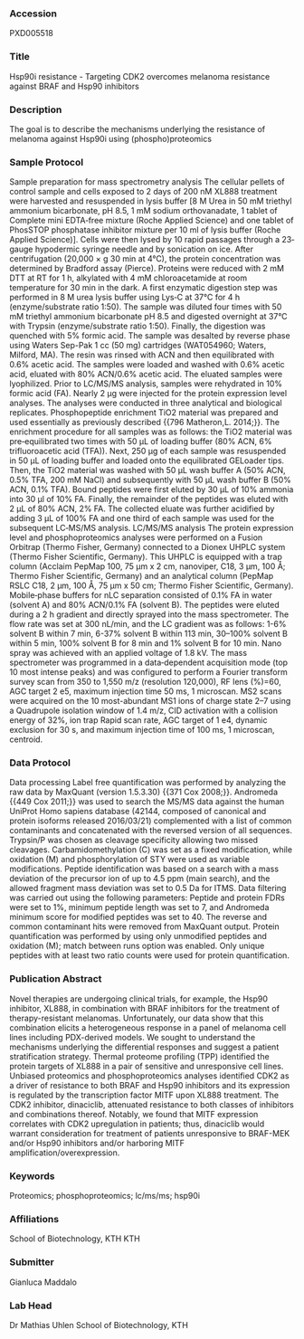 ### Accession
PXD005518

### Title
Hsp90i resistance -  Targeting CDK2 overcomes melanoma resistance against BRAF and Hsp90 inhibitors

### Description
The goal is to describe the mechanisms underlying the resistance of melanoma against Hsp90i using  (phospho)proteomics

### Sample Protocol
Sample preparation for mass spectrometry analysis The cellular pellets of control sample and cells exposed to 2 days of 200 nM XL888 treatment were harvested and resuspended in lysis buffer [8 M Urea in 50 mM triethyl ammonium bicarbonate, pH 8.5, 1 mM sodium orthovanadate, 1 tablet of Complete mini EDTA‐free mixture (Roche Applied Science) and one tablet of PhosSTOP phosphatase inhibitor mixture per 10 ml of lysis buffer (Roche Applied Science)]. Cells were then lysed by 10 rapid passages through a 23‐gauge hypodermic syringe needle and by sonication on ice. After centrifugation (20,000 × g 30 min at 4°C), the protein concentration was determined by Bradford assay (Pierce). Proteins were reduced with 2 mM DTT at RT for 1 h, alkylated with 4 mM chloroacetamide at room temperature for 30 min in the dark. A first enzymatic digestion step was performed in 8 M urea lysis buffer using Lys‐C at 37°C for 4 h (enzyme/substrate ratio 1:50). The sample was diluted four times with 50 mM triethyl ammonium bicarbonate pH 8.5 and digested overnight at 37°C with Trypsin (enzyme/substrate ratio 1:50). Finally, the digestion was quenched with 5% formic acid. The sample was desalted by reverse phase using Waters Sep-Pak 1 cc (50 mg) cartridges (WAT054960; Waters, Milford, MA). The resin was rinsed with ACN and then equilibrated with 0.6% acetic acid. The samples were loaded and washed with 0.6% acetic acid, eluated with 80% ACN/0.6% acetic acid. The eluated samples were lyophilized. Prior to LC/MS/MS analysis, samples were rehydrated in 10% formic acid (FA). Nearly 2 µg were injected for the protein expression level analyses. The analyses were conducted in three analytical and biological replicates. Phosphopeptide enrichment TiO2 material was prepared and used essentially as previously described {{796 Matheron,L. 2014;}}. The enrichment procedure for all samples was as follows: the TiO2 material was pre‐equilibrated two times with 50 μL of loading buffer (80% ACN, 6% trifluoroacetic acid (TFA)). Next, 250 µg of each sample was resuspended in 50 μL of loading buffer and loaded onto the equilibrated GELoader tips. Then, the TiO2 material was washed with 50 μL wash buffer A (50% ACN, 0.5% TFA, 200 mM NaCl) and subsequently with 50 μL wash buffer B (50% ACN, 0.1% TFA). Bound peptides were first eluted by 30 μL of 10% ammonia into 30 μl of 10% FA. Finally, the remainder of the peptides was eluted with 2 μL of 80% ACN, 2% FA. The collected eluate was further acidified by adding 3 μL of 100% FA and one third of each sample was used for the subsequent LC‐MS/MS analysis. LC/MS/MS analysis The protein expression level and phosphoproteomics analyses were performed on a Fusion Orbitrap (Thermo Fisher, Germany) connected to a Dionex UHPLC system (Thermo Fisher Scientific, Germany). This UHPLC is equipped with a trap column (Acclaim PepMap 100, 75 μm x 2 cm, nanoviper, C18, 3 μm, 100 Å; Thermo Fisher Scientific, Germany) and an analytical column (PepMap RSLC C18, 2 μm, 100 Å, 75 μm x 50 cm; Thermo Fisher Scientific, Germany). Mobile‐phase buffers for nLC separation consisted of 0.1% FA in water (solvent A) and 80% ACN/0.1% FA (solvent B). The peptides were eluted during a 2 h gradient and directly sprayed into the mass spectrometer. The flow rate was set at 300 nL/min, and the LC gradient was as follows: 1-6% solvent B within 7 min, 6-37% solvent B within 113 min, 30–100% solvent B within 5 min, 100% solvent B for 8 min and 1% solvent B for 10 min. Nano spray was achieved with an applied voltage of 1.8 kV. The mass spectrometer was programmed in a data‐dependent acquisition mode (top 10 most intense peaks) and was configured to perform a Fourier transform survey scan from 350 to 1,550 m/z (resolution 120,000), RF lens (%)=60, AGC target 2 e5, maximum injection time 50 ms, 1 microscan. MS2 scans were acquired on the 10 most-abundant MS1 ions of charge state 2–7 using a Quadrupole isolation window of 1.4 m/z, CID activation with a collision energy of 32%, ion trap Rapid scan rate, AGC target of 1 e4, dynamic exclusion for 30 s, and maximum injection time of 100 ms, 1 microscan, centroid.

### Data Protocol
Data processing Label free quantification was performed by analyzing the raw data by MaxQuant (version 1.5.3.30) {{371 Cox 2008;}}. Andromeda {{449 Cox 2011;}} was used to search the MS/MS data against the human UniProt Homo sapiens database (42144, composed of canonical and protein isoforms released 2016/03/21) complemented with a list of common contaminants and concatenated with the reversed version of all sequences. Trypsin/P was chosen as cleavage specificity allowing two missed cleavages. Carbamidomethylation (C) was set as a fixed modification, while oxidation (M) and phosphorylation of STY were used as variable modifications. Peptide identification was based on a search with a mass deviation of the precursor ion of up to 4.5 ppm (main search), and the allowed fragment mass deviation was set to 0.5 Da for ITMS. Data filtering was carried out using the following parameters: Peptide and protein FDRs were set to 1%, minimum peptide length was set to 7, and Andromeda minimum score for modified peptides was set to 40. The reverse and common contaminant hits were removed from MaxQuant output. Protein quantification was performed by using only unmodified peptides and oxidation (M); match between runs option was enabled. Only unique peptides with at least two ratio counts were used for protein quantification.

### Publication Abstract
Novel therapies are undergoing clinical trials, for example, the Hsp90 inhibitor, XL888, in combination with BRAF inhibitors for the treatment of therapy-resistant melanomas. Unfortunately, our data show that this combination elicits a heterogeneous response in a panel of melanoma cell lines including PDX-derived models. We sought to understand the mechanisms underlying the differential responses and suggest a patient stratification strategy. Thermal proteome profiling (TPP) identified the protein targets of XL888 in a pair of sensitive and unresponsive cell lines. Unbiased proteomics and phosphoproteomics analyses identified CDK2 as a driver of resistance to both BRAF and Hsp90 inhibitors and its expression is regulated by the transcription factor MITF upon XL888 treatment. The CDK2 inhibitor, dinaciclib, attenuated resistance to both classes of inhibitors and combinations thereof. Notably, we found that MITF expression correlates with CDK2 upregulation in patients; thus, dinaciclib would warrant consideration for treatment of patients unresponsive to BRAF-MEK and/or Hsp90 inhibitors and/or harboring MITF amplification/overexpression.

### Keywords
Proteomics; phosphoproteomics; lc/ms/ms; hsp90i

### Affiliations
School of Biotechnology, KTH
KTH

### Submitter
Gianluca Maddalo

### Lab Head
Dr Mathias Uhlen
School of Biotechnology, KTH


